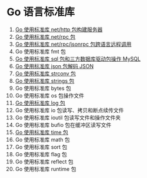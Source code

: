 # Go 语言标准库
1. [Go 使用标准库 net/http 包构建服务器](https://mp.weixin.qq.com/s/gsv3zW0HQaGMSxH9CtjiFA)
2. [Go 使用标准库 net/rpc 包](https://mp.weixin.qq.com/s/IospmGnkC-y9ddJx_9JGzg)
3. [Go 使用标准库 net/rpc/jsonrpc 包跨语言远程调用](https://mp.weixin.qq.com/s/Zhg5FBgB6XPC37kA0GcgKg)
4. Go 使用标准库 fmt 包
5. [Go 使用标准库 sql 包和三方数据库驱动包操作 MySQL](https://mp.weixin.qq.com/s/JEWaU7DTkNllxK28BKvFUA)
6. [Go 使用标准库 json 包解码 JSON](https://mp.weixin.qq.com/s/OyPlXss8L6zSb0HGIydbrw)
7. [Go 使用标准库 strconv 包](https://mp.weixin.qq.com/s/ZULa_S-jSOMHS0-SiFqz4A)
8. [Go 使用标准库 strings 包](https://mp.weixin.qq.com/s/ZULa_S-jSOMHS0-SiFqz4A)
9. Go 使用标准库 bytes 包
10. Go 使用标准库 os 包操作文件
11. [Go 使用标准库 log 包](https://mp.weixin.qq.com/s/_R-xcuyHOc_iCx2Bd_pA5w)
12. Go 使用标准库 io 包读写、拷贝和断点续传文件
13. Go 使用标准库 ioutil 包读写文件和操作文件夹
14. Go 使用标准库 bufio 包在缓冲区读写文件
15. [Go 使用标准库 time 包](https://mp.weixin.qq.com/s/ZULa_S-jSOMHS0-SiFqz4A)
16. Go 使用标准库 math 包
17. Go 使用标准库 sort 包
18. Go 使用标准库 flag 包
19. Go 使用标准库 reflect 包
20. Go 使用标准库 runtime 包
